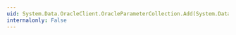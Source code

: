 ```yaml
---
uid: System.Data.OracleClient.OracleParameterCollection.Add(System.Data.OracleClient.OracleParameter)
internalonly: False
---
```

